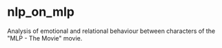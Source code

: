 #  nlp_on_mlp
Analysis of emotional and relational behaviour between characters of the "MLP - The Movie" movie.
